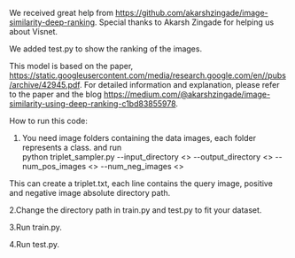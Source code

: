 We received great help from https://github.com/akarshzingade/image-similarity-deep-ranking.
Special thanks to Akarsh Zingade for helping us about Visnet. 

We added test.py to show the ranking of the images. 

This model is based on the paper, https://static.googleusercontent.com/media/research.google.com/en//pubs/archive/42945.pdf. For detailed information and explanation, please refer to the paper and the blog https://medium.com/@akarshzingade/image-similarity-using-deep-ranking-c1bd83855978. 

How to run this code:

1. You need image folders containing the data images, each folder represents a class. and run  
python triplet_sampler.py --input_directory <<path to the directory>> --output_directory <<path to the directory>> --num_pos_images <<Number of positive images you want>> --num_neg_images <<Number of negative images you want>>

This can create a triplet.txt, each line contains the query image, positive and negative image absolute directory path. 

2.Change the directory path in train.py and test.py to fit your dataset. 

3.Run train.py.

4.Run test.py.
